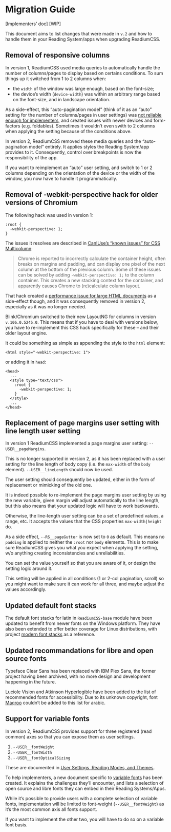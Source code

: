 # Migration Guide

[Implementers’ doc] [WIP]

This document aims to list changes that were made in `v.2` and how to handle them in your Reading System/apps when upgrading ReadiumCSS. 

## Removal of responsive columns

In version 1, ReadiumCSS used media queries to automatically handle the number of columns/pages to display based on certains conditions. To sum things up it switched from 1 to 2 columns when:

- the `width` of the window was large enough, based on the font-size;
- the device’s width (`device-width`) was within an arbitrary range based on the font-size, and in landscape orientation.

As a side-effect, this “auto-pagination model” (think of it as an “auto” setting for the number of columns/pages in user settings) was [not reliable enough for implementers](https://github.com/readium/readium-css/issues/143), and created issues with newer devices and form-factors (e.g. foldables). Sometimes it wouldn’t even swith to 2 columns when applying the setting because of the conditions above.

In version 2, ReadiumCSS removed these media queries and the “auto-pagination model” entirely. It applies styles the Reading System/app provides to it. Consequently, control over breakpoints is now the responsibility of the app. 

If you want to reimplement an “auto” user setting, and switch to 1 or 2 columns depending on the orientation of the device or the width of the window, you now have to handle it programmatically. 

## Removal of -webkit-perspective hack for older versions of Chromium

The following hack was used in version 1:

```
:root {
  -webkit-perspective: 1;
}
```

The issues it resolves are described in [CanIUse’s “known issues” for CSS Multicolumn](https://caniuse.com/multicolumn#bugs):

> Chrome is reported to incorrectly calculate the container height, often breaks on margins and padding, and can display one pixel of the next column at the bottom of the previous column. Some of these issues can be solved by adding `-webkit-perspective: 1;` to the column container. This creates a new stacking context for the container, and apparently causes Chrome to (re)calculate column layout.

That hack created a [performance issue for large HTML documents](https://github.com/readium/readium-css/issues/117) as a side-effect though, and it was consequently removed in version 2, especially as it was no longer needed.

Blink/Chromium switched to their new LayoutNG for columns in version `v.106.0.5245.0`. This means that if you have to deal with versions below, you have to re-implement this CSS hack specifically for these – and their older layout engine.

It could be something as simple as appending the style to the `html` element:

```
<html style="-webkit-perspective: 1">
```

or adding it in `head`:

```
<head>
  ...
  <style type="text/css">
    :root {
      -webkit-perspective: 1;
    }
  </style>
  ...
</head>
```

## Replacement of page margins user setting with line length user setting

In version 1 ReadiumCSS implemented a page margins user setting: `--USER__pageMargins`. 

This is no longer supported in version 2, as it has been replaced with a user setting for the line length of body copy (i.e. the `max-width` of the `body` element). `--USER__lineLength` should now be used.

The user setting should consequently be updated, either in the form of replacement or mimicking of the old one.

It is indeed possible to re-implement the page margins user setting by using the new variable, given margin will adjust automatically to the line length, but this also means that your updated logic will have to work backwards.

Otherwise, the line-length user setting can be a set of predefined values, a range, etc. It accepts the values that the CSS properties `max-width|height` do.

As a side effect, `--RS__pageGutter` is now set to `0` as default. This means no `padding` is applied to neither the `:root` nor `body` elements. This is to make sure ReadiumCSS gives you what you expect when applying the setting, w/o anything creating inconsistencies and unreliabilities.

You can set the value yourself so that you are aware of it, or design the setting logic around it. 

This setting will be applied in all conditions (1 or 2-col pagination, scroll) so you might want to make sure it can work for all three, and maybe adjust the values accordingly.

## Updated default font stacks

The default font stacks for latin in `ReadiumCSS-base` module have been updated to benefit from newer fonts on the Windows platform. They have also been extended to offer better coverage for Linux distributions, with project [modern font stacks](https://modernfontstacks.com) as a reference.

## Updated recommandations for libre and open source fonts

Typeface Clear Sans has been replaced with IBM Plex Sans, the former project having been archived, with no more design and development happening in the future.

Luciole Vision and Atkinson Hyperlegible have been added to the list of recommended fonts for accessibility. Due to its unknown copyright, font [Maqroo](https://maqroo.com) couldn’t be added to this list for arabic.

## Support for variable fonts

In version 2, ReadiumCSS provides support for three registered (read common) axes so that you can expose them as user settings. 

1. `--USER__fontWeight`
2. `--USER__fontWidth`
3. `--USER__fontOpticalSizing`

These are documented in [User Settings, Reading Modes, and Themes](CSS12-user_prefs.md#font-variations).

To help implementers, a new document specific to [variable fonts](CSS10b-variable_fonts.md) has been created. It explains the challenges they’ll encounter, and lists a selection of open source and libre fonts they can embed in their Reading Systems/Apps.

While it’s possible to provide users with a complete selection of variable fonts, implementation will be limited to font-weight (`--USER__fontWeight`) as it’s the most common axis all fonts support.

If you want to implement the other two, you will have to do so on a variable font basis.